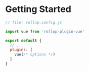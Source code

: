 # Getting Started

``` js
// file: rollup.config.js

import vue from 'rollup-plugin-vue'

export default {
  // ...
  plugins: [
    vue(/* options */)
  ]
}
```